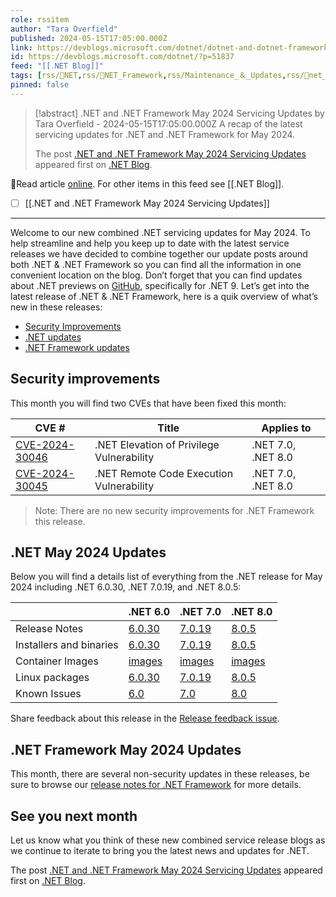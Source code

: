 ```yaml
---
role: rssitem
author: "Tara Overfield"
published: 2024-05-15T17:05:00.000Z
link: https://devblogs.microsoft.com/dotnet/dotnet-and-dotnet-framework-may-2024-servicing-updates/
id: https://devblogs.microsoft.com/dotnet/?p=51837
feed: "[[․NET Blog]]"
tags: [rss/〭NET,rss/〭NET_Framework,rss/Maintenance_＆_Updates,rss/〭net_framework]
pinned: false
---
```

> [!abstract] .NET and .NET Framework May 2024 Servicing Updates by Tara Overfield - 2024-05-15T17:05:00.000Z
> A recap of the latest servicing updates for .NET and .NET Framework for May 2024.
> 
> The post [.NET and .NET Framework May 2024 Servicing Updates](https://devblogs.microsoft.com/dotnet/dotnet-and-dotnet-framework-may-2024-servicing-updates/) appeared first on [.NET Blog](https://devblogs.microsoft.com/dotnet).

🔗Read article [online](https://devblogs.microsoft.com/dotnet/dotnet-and-dotnet-framework-may-2024-servicing-updates/). For other items in this feed see [[․NET Blog]].

- [ ] [[․NET and ․NET Framework May 2024 Servicing Updates]]
- - -
Welcome to our new combined .NET servicing updates for May 2024. To help streamline and help you keep up to date with the latest service releases we have decided to combine together our update posts around both .NET & .NET Framework so you can find all the information in one convenient location on the blog. Don’t forget that you can find updates about .NET previews on [GitHub](https://github.com/dotnet/core/discussions/categories/news), specifically for .NET 9. Let’s get into the latest release of .NET & .NET Framework, here is a quik overview of what’s new in these releases:

- [Security Improvements](#security-improvements)
- [.NET updates](#net-may-2024-updates)
- [.NET Framework updates](#net-framework-may-2024-updates)

## Security improvements

This month you will find two CVEs that have been fixed this month:

|CVE #|Title|Applies to|
|---|---|---|
|[CVE-2024-30046](https://msrc.microsoft.com/update-guide/vulnerability/CVE-2024-30046)|.NET Elevation of Privilege Vulnerability|.NET 7.0, .NET 8.0|
|[CVE-2024-30045](https://msrc.microsoft.com/update-guide/vulnerability/CVE-2024-30045)|.NET Remote Code Execution Vulnerability|.NET 7.0, .NET 8.0|

> Note: There are no new security improvements for .NET Framework this release.

## .NET May 2024 Updates

Below you will find a details list of everything from the .NET release for May 2024 including .NET 6.0.30, .NET 7.0.19, and .NET 8.0.5:

||.NET 6.0|.NET 7.0|.NET 8.0|
|---|---|---|---|
|Release Notes|[6.0.30](https://github.com/dotnet/core/blob/main/release-notes/6.0/6.0.30/6.0.30.md)|[7.0.19](https://github.com/dotnet/core/blob/main/release-notes/7.0/7.0.19/7.0.19.md)|[8.0.5](https://github.com/dotnet/core/blob/main/release-notes/8.0/8.0.5/8.0.5.md)|
|Installers and binaries|[6.0.30](https://dotnet.microsoft.com/download/dotnet/6.0)|[7.0.19](https://dotnet.microsoft.com/download/dotnet/7.0)|[8.0.5](https://dotnet.microsoft.com/download/dotnet/8.0)|
|Container Images|[images](https://mcr.microsoft.com/catalog?search=dotnet/)|[images](https://mcr.microsoft.com/catalog?search=dotnet/)|[images](https://mcr.microsoft.com/catalog?search=dotnet/)|
|Linux packages|[6.0.30](https://github.com/dotnet/core/blob/main/release-notes/6.0/install-linux.md)|[7.0.19](https://github.com/dotnet/core/blob/main/release-notes/7.0/install-linux.md)|[8.0.5](https://github.com/dotnet/core/blob/main/release-notes/8.0/install-linux.md)|
|Known Issues|[6.0](https://github.com/dotnet/core/blob/main/release-notes/6.0/known-issues.md)|[7.0](https://github.com/dotnet/core/blob/main/release-notes/7.0/known-issues.md)|[8.0](https://github.com/dotnet/core/blob/main/release-notes/8.0/known-issues.md)|

Share feedback about this release in the [Release feedback issue](https://github.com/dotnet/core/issues/9309).

## .NET Framework May 2024 Updates

This month, there are several non-security updates in these releases, be sure to browse our [release notes for .NET Framework](https://learn.microsoft.com/dotnet/framework/release-notes/2024/05-14-may-security-and-quality-rollup) for more details.

## See you next month

Let us know what you think of these new combined service release blogs as we continue to iterate to bring you the latest news and updates for .NET.

The post [.NET and .NET Framework May 2024 Servicing Updates](https://devblogs.microsoft.com/dotnet/dotnet-and-dotnet-framework-may-2024-servicing-updates/) appeared first on [.NET Blog](https://devblogs.microsoft.com/dotnet).